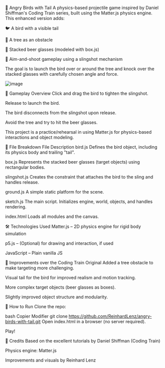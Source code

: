 🎯 Angry Birds with Tail
A physics-based projectile game inspired by Daniel Shiffman's Coding Train series, built using the Matter.js physics engine. This enhanced version adds:

🐦 A bird with a visible tail

🌳 A tree as an obstacle

🍺 Stacked beer glasses (modeled with box.js)

🎯 Aim-and-shoot gameplay using a slingshot mechanism

The goal is to launch the bird over or around the tree and knock over the stacked glasses with carefully chosen angle and force.

![image](https://github.com/ReinhardLenz/angry-birds-with-tail/assets/71219487/0a92b505-ec53-4b8c-9e2c-7e6240b830aa)


🚀 Gameplay Overview
Click and drag the bird to tighten the slingshot.

Release to launch the bird.

The bird disconnects from the slingshot upon release.

Avoid the tree and try to hit the beer glasses.

This project is a practice/rehearsal in using Matter.js for physics-based interactions and object modeling.

🧩 File Breakdown
File	Description
bird.js	Defines the bird object, including its physics body and trailing "tail".

box.js	Represents the stacked beer glasses (target objects) using rectangular bodies.


slingshot.js	Creates the constraint that attaches the bird to the sling and handles release.

ground.js	A simple static platform for the scene.

sketch.js	The main script. Initializes engine, world, objects, and handles rendering.

index.html	Loads all modules and the canvas.

🛠 Technologies Used
Matter.js – 2D physics engine for rigid body simulation

p5.js – (Optional) for drawing and interaction, if used

JavaScript – Plain vanilla JS

🌳 Improvements over the Coding Train Original
Added a tree obstacle to make targeting more challenging.

Visual tail for the bird for improved realism and motion tracking.

More complex target objects (beer glasses as boxes).

Slightly improved object structure and modularity.

📁 How to Run
Clone the repo:

bash
Copier
Modifier
git clone https://github.com/ReinhardLenz/angry-birds-with-tail.git
Open index.html in a browser (no server required).

Play!

🧠 Credits
Based on the excellent tutorials by Daniel Shiffman (Coding Train)

Physics engine: Matter.js

Improvements and visuals by Reinhard Lenz
